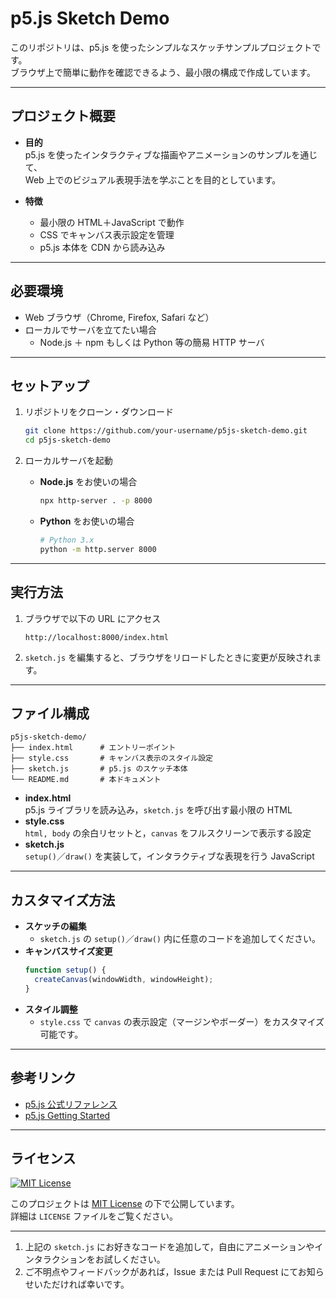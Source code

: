 

# p5.js Sketch Demo

このリポジトリは、p5.js を使ったシンプルなスケッチサンプルプロジェクトです。  
ブラウザ上で簡単に動作を確認できるよう、最小限の構成で作成しています。

---

## プロジェクト概要

- **目的**  
  p5.js を使ったインタラクティブな描画やアニメーションのサンプルを通じて、  
  Web 上でのビジュアル表現手法を学ぶことを目的としています。

- **特徴**  
  - 最小限の HTML＋JavaScript で動作  
  - CSS でキャンバス表示設定を管理  
  - p5.js 本体を CDN から読み込み  

---

## 必要環境

- Web ブラウザ（Chrome, Firefox, Safari など）  
- ローカルでサーバを立てたい場合
  - Node.js ＋ npm もしくは Python 等の簡易 HTTP サーバ

---

## セットアップ

1. リポジトリをクローン・ダウンロード  
   ```bash
   git clone https://github.com/your-username/p5js-sketch-demo.git
   cd p5js-sketch-demo
   ```

2. ローカルサーバを起動  
   - **Node.js** をお使いの場合  
     ```bash
     npx http-server . -p 8000
     ```
   - **Python** をお使いの場合
     ```bash
     # Python 3.x
     python -m http.server 8000
     ```

---

## 実行方法

1. ブラウザで以下の URL にアクセス  
   ```
   http://localhost:8000/index.html
   ```
2. `sketch.js` を編集すると、ブラウザをリロードしたときに変更が反映されます。  

---

## ファイル構成

```
p5js-sketch-demo/
├── index.html      # エントリーポイント
├── style.css       # キャンバス表示のスタイル設定
├── sketch.js       # p5.js のスケッチ本体
└── README.md       # 本ドキュメント
```

- **index.html**  
  p5.js ライブラリを読み込み，`sketch.js` を呼び出す最小限の HTML  
- **style.css**  
  `html, body` の余白リセットと，`canvas` をフルスクリーンで表示する設定  
- **sketch.js**  
  `setup()`／`draw()` を実装して，インタラクティブな表現を行う JavaScript  

---

## カスタマイズ方法

- **スケッチの編集**  
  - `sketch.js` の `setup()`／`draw()` 内に任意のコードを追加してください。  
- **キャンバスサイズ変更**  
  ```js
  function setup() {
    createCanvas(windowWidth, windowHeight);
  }
  ```
- **スタイル調整**  
  - `style.css` で `canvas` の表示設定（マージンやボーダー）をカスタマイズ可能です。  

---

## 参考リンク

- [p5.js 公式リファレンス](https://p5js.org/reference/)  
- [p5.js Getting Started](https://p5js.org/get-started/)  

---

## ライセンス

[![MIT License](https://img.shields.io/badge/License-MIT-green.svg)](LICENSE)

このプロジェクトは [MIT License](LICENSE) の下で公開しています。  
詳細は `LICENSE` ファイルをご覧ください。

---

1. 上記の `sketch.js` にお好きなコードを追加して，自由にアニメーションやインタラクションをお試しください。  
2. ご不明点やフィードバックがあれば，Issue または Pull Request にてお知らせいただければ幸いです。  
